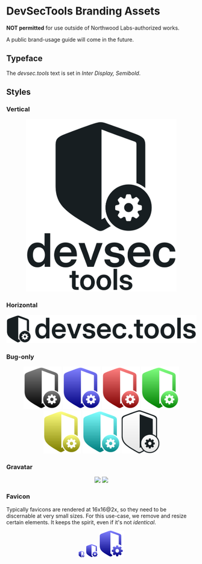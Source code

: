 # DevSecTools Branding Assets

**NOT permitted** for use outside of Northwood Labs-authorized works.

A public brand-usage guide will come in the future.

## Typeface

The _devsec.tools_ text is set in _Inter Display, Semibold_.

## Styles

### Vertical

<div align="center">
  <img src="dst-vertical-reversible-transparent.svg" width="400">
</div>

### Horizontal

<div align="center">
  <img src="dst-horizontal-reversible-transparent.svg" width="700">
</div>

### Bug-only

<div align="center">
  <picture>
    <source media="(prefers-color-scheme: dark)" srcset="dst-favicon-light-charcoal-transparent.svg" width="100">
    <img src="dst-favicon-light-charcoal-transparent.svg" width="100">
  </picture>
  <picture>
    <source media="(prefers-color-scheme: dark)" srcset="dst-favicon-light-grape-transparent.svg" width="100">
    <img src="dst-favicon-light-grape-transparent.svg" width="100">
  </picture>
  <picture>
    <source media="(prefers-color-scheme: dark)" srcset="dst-favicon-light-ruby-transparent.svg" width="100">
    <img src="dst-favicon-light-ruby-transparent.svg" width="100">
  </picture>
  <picture>
    <source media="(prefers-color-scheme: dark)" srcset="dst-favicon-light-lime-transparent.svg" width="100">
    <img src="dst-favicon-light-lime-transparent.svg" width="100">
  </picture>
  <picture>
    <source media="(prefers-color-scheme: dark)" srcset="dst-favicon-light-lemon-transparent.svg" width="100">
    <img src="dst-favicon-light-lemon-transparent.svg" width="100">
  </picture>
  <picture>
    <source media="(prefers-color-scheme: dark)" srcset="dst-favicon-light-bubblegum-transparent.svg" width="100">
    <img src="dst-favicon-light-bubblegum-transparent.svg" width="100">
  </picture>
  <picture>
    <source media="(prefers-color-scheme: dark)" srcset="dst-favicon-dark-mostly-white-transparent.svg" width="100">
    <img src="dst-favicon-dark-mostly-white-transparent.svg" width="100">
  </picture>
</div>

### Gravatar

<div align="center">
  <img src="gravatar-white-square-512.png" width="128">
  <img src="gravatar-gray-square-512.png" width="128">
</div>

### Favicon

Typically favicons are rendered at 16x16@2x, so they need to be discernable at very small sizes. For this use-case, we remove and resize certain elements. It keeps the spirit, even if it's not _identical_.

<div align="center">
  <img src="dst-favicon.svg" width="16">
  <img src="dst-favicon.svg" width="32">
  <img src="dst-favicon.svg" width="64">
</div>

